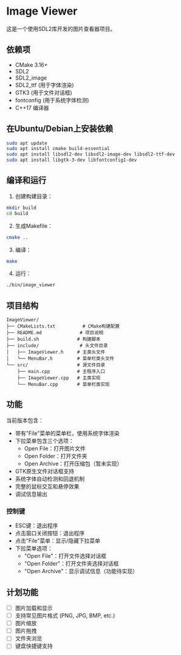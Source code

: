 # Image Viewer

这是一个使用SDL2库开发的图片查看器项目。

## 依赖项

- CMake 3.16+
- SDL2
- SDL2_image
- SDL2_ttf (用于字体渲染)
- GTK3 (用于文件对话框)
- fontconfig (用于系统字体检测)
- C++17 编译器

## 在Ubuntu/Debian上安装依赖

```bash
sudo apt update
sudo apt install cmake build-essential
sudo apt install libsdl2-dev libsdl2-image-dev libsdl2-ttf-dev
sudo apt install libgtk-3-dev libfontconfig1-dev
```

## 编译和运行

1. 创建构建目录：
```bash
mkdir build
cd build
```

2. 生成Makefile：
```bash
cmake ..
```

3. 编译：
```bash
make
```

4. 运行：
```bash
./bin/image_viewer
```

## 项目结构

```
ImageViewer/
├── CMakeLists.txt          # CMake构建配置
├── README.md              # 项目说明
├── build.sh              # 构建脚本
├── include/               # 头文件目录
│   ├── ImageViewer.h     # 主类头文件
│   └── MenuBar.h         # 菜单栏类头文件
└── src/                  # 源文件目录
    ├── main.cpp          # 主程序入口
    ├── ImageViewer.cpp   # 主类实现
    └── MenuBar.cpp       # 菜单栏类实现
```

## 功能

当前版本包含：
- 带有"File"菜单的菜单栏，使用系统字体渲染
- 下拉菜单包含三个选项：
  - Open File：打开图片文件
  - Open Folder：打开文件夹
  - Open Archive：打开压缩包（暂未实现）
- GTK原生文件对话框支持
- 系统字体自动检测和回退机制
- 完整的鼠标交互和悬停效果
- 调试信息输出

### 控制键

- ESC键：退出程序
- 点击窗口关闭按钮：退出程序
- 点击"File"菜单：显示/隐藏下拉菜单
- 下拉菜单选项：
  - "Open File"：打开文件选择对话框
  - "Open Folder"：打开文件夹选择对话框
  - "Open Archive"：显示调试信息（功能待实现）

## 计划功能

- [ ] 图片加载和显示
- [ ] 支持常见图片格式 (PNG, JPG, BMP, etc.)
- [ ] 图片缩放
- [ ] 图片拖拽
- [ ] 文件夹浏览
- [ ] 键盘快捷键支持
